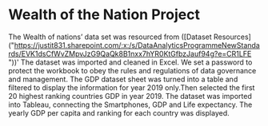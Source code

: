 # Wealth of the Nation Project
The Wealth of nations’ data set was resourced from ([Dataset Resources]("https://justit831.sharepoint.com/:x:/s/DataAnalyticsProgrammeNewStandards/EVK1dsCfWvZMpvJzG9QaQk8B1nxx7hYR0KtGfbzJauf94g?e=CR1LFE "))'
The dataset was imported and cleaned in Excel. 
We set a password to protect the workbook to obey the rules and regulations of data governance and management. 
The GDP dataset sheet was turned into a table and filtered to display the information for year 2019 only.Then selected the first 20 highest ranking countries GDP in year 2019.
The dataset was imported into Tableau, connecting the Smartphones, GDP and Life expectancy.
The yearly GDP per capita and ranking for each country was displayed. 

